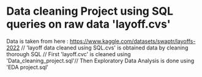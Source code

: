 # Data cleaning Project using SQL queries on raw data 'layoff.cvs'  
Data is taken from here : https://www.kaggle.com/datasets/swaptr/layoffs-2022 // 
'layoff data cleaned using SQL.cvs' is obtained data by cleaning thorough SQL //
First 'layoff.cvc' is cleaned using 'Data_cleaning_project.sql'//
Then Exploratory Data Analysis is done using 'EDA project.sql'
